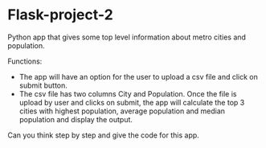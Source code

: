 # Flask-project-2
Python app that gives some top level information about metro cities and population.

Functions:
* The app will have an option for the user to upload a csv file and click on submit button. 
* The csv file has two columns City and Population. Once the file is upload by user and clicks on submit, the app will calculate the top 3 cities with highest population, average population and median population and display the output.

Can you think step by step and give the code for this app.
